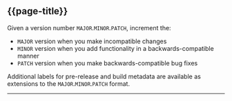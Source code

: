 ## {{page-title}}

Given a version number `MAJOR`.`MINOR`.`PATCH`, increment the:

- `MAJOR` version when you make incompatible changes 
- `MINOR` version when you add functionality in a backwards-compatible manner
- `PATCH` version when you make backwards-compatible bug fixes

Additional labels for pre-release and build metadata are available as extensions to the `MAJOR`.`MINOR`.`PATCH` format.

---